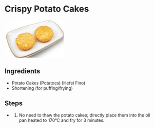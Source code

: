 # Crispy Potato Cakes

![Crispy Potato Cakes](../../images/%E9%A6%99%E8%84%86%E8%96%AF%E9%A5%BC.png)


## Ingredients

- Potato Cakes (Potatoes) (Hefei Fino)
- Shortening (for puffing/frying)

## Steps

- 1. No need to thaw the potato cakes; directly place them into the oil pan heated to 170℃ and fry for 3 minutes.